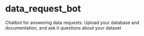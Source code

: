 # data_request_bot
Chatbot for answering data requests. Upload your database and documentation, and ask it questions about your dataset
